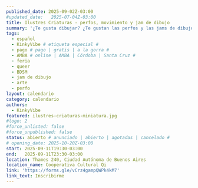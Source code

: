 ```yaml
---
published_date: 2025-09-02Z-03:00
#updated_date:   2025-07-04Z-03:00
title: Ilustres Criaturas - perfos, movimiento y jam de dibujo
summary: '¿Te gusta dibujar? ¿Te gustan las perfos y las jams de dibujo en vivo? ¿Te gusta el arte queer/cuir/lgttbiq? ¡TENEMOS UN EVENTO PARA VOS! Vení a conocer y retratar a nuestres ilustres criaturas bien de cerca.'
tags:
  - español
  - KinkyVibe # etiqueta especial #
  - pago # pago | gratis | a la gorra #
  - AMBA # online | AMBA | Córdoba | Santa Cruz #
  - feria
  - queer
  - BDSM
  - jam de dibujo
  - arte
  - perfo
layout: calendario
category: calendario
authors:
  - KinkyVibe
featured: ilustres-criaturas-miniatura.jpg
#logo: 2
#force_unlisted: false
#force_unpublished: false
status: abierto # anunciado | abierto | agotadas | cancelado #
# opening_date: 2025-10-20Z-03:00
start: 2025-09-11T19:30-03:00
end:   2025-09-11T23:30-03:00
location: Thames 240, Ciudad Autónoma de Buenos Aires
location_name: Cooperativa Cultural Qi
link: 'https://forms.gle/vCrz4gampQWPk4kM7'
link_text: Inscribirme
---
```

